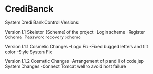 # CrediBanck
System Credi Bank
Control Versions:

Version 1.1
Skeleton (Scheme) of the project
-Login scheme
-Register Schema
-Password recovery scheme

Version 1.1.1 
Cosmetic Changes
-Logo Fix
-Fixed bugged letters and tilt color
-Style System Fix

Version 1.1.2 
Cosmetic Changes
-Arrangement of p and li of code.jsp
System Changes
-Connect Tomcat well to avoid host failure
